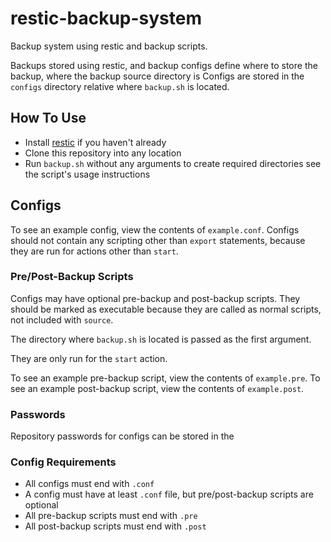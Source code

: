 # restic-backup-system
Backup system using restic and backup scripts.

Backups stored using restic, and backup configs define where to store the backup, where the backup source directory is
Configs are stored in the `configs` directory relative where `backup.sh` is located.

## How To Use
 - Install [restic](https://restic.net/) if you haven't already
 - Clone this repository into any location
 - Run `backup.sh` without any arguments to create required directories see the script's usage instructions

## Configs
To see an example config, view the contents of `example.conf`.
Configs should not contain any scripting other than `export` statements, because they are run for actions other than `start`.

### Pre/Post-Backup Scripts
Configs may have optional pre-backup and post-backup scripts. They should be marked as executable because they are called as normal scripts, not included with `source`.

The directory where `backup.sh` is located is passed as the first argument.

They are only run for the `start` action.

To see an example pre-backup script, view the contents of `example.pre`.
To see an example post-backup script, view the contents of `example.post`.

### Passwords
Repository passwords for configs can be stored in the 

### Config Requirements
 - All configs must end with `.conf`
 - A config must have at least `.conf` file, but pre/post-backup scripts are optional
 - All pre-backup scripts must end with `.pre`
 - All post-backup scripts must end with `.post`
